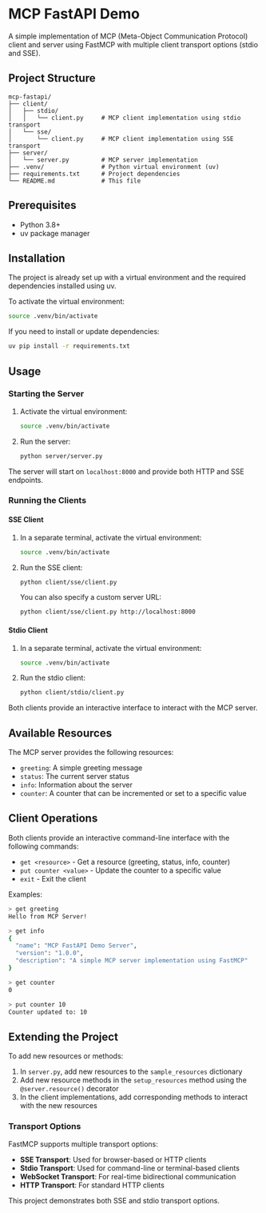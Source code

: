 # MCP FastAPI Demo

A simple implementation of MCP (Meta-Object Communication Protocol) client and server using FastMCP with multiple client transport options (stdio and SSE).

## Project Structure

```text
mcp-fastapi/
├── client/
│   ├── stdio/
│   │   └── client.py     # MCP client implementation using stdio transport
│   └── sse/
│       └── client.py     # MCP client implementation using SSE transport
├── server/
│   └── server.py         # MCP server implementation
├── .venv/                # Python virtual environment (uv)
├── requirements.txt      # Project dependencies
└── README.md             # This file
```

## Prerequisites

- Python 3.8+
- uv package manager

## Installation

The project is already set up with a virtual environment and the required dependencies installed using uv.

To activate the virtual environment:

```bash
source .venv/bin/activate
```

If you need to install or update dependencies:

```bash
uv pip install -r requirements.txt
```

## Usage

### Starting the Server

1. Activate the virtual environment:

   ```bash
   source .venv/bin/activate
   ```

2. Run the server:

   ```bash
   python server/server.py
   ```

The server will start on `localhost:8000` and provide both HTTP and SSE endpoints.

### Running the Clients

#### SSE Client

1. In a separate terminal, activate the virtual environment:
   ```bash
   source .venv/bin/activate
   ```

2. Run the SSE client:
   ```bash
   python client/sse/client.py
   ```

   You can also specify a custom server URL:

   ```bash
   python client/sse/client.py http://localhost:8000
   ```

#### Stdio Client

1. In a separate terminal, activate the virtual environment:
   ```bash
   source .venv/bin/activate
   ```

2. Run the stdio client:

   ```bash
   python client/stdio/client.py
   ```

Both clients provide an interactive interface to interact with the MCP server.

## Available Resources

The MCP server provides the following resources:

- `greeting`: A simple greeting message
- `status`: The current server status
- `info`: Information about the server
- `counter`: A counter that can be incremented or set to a specific value

## Client Operations

Both clients provide an interactive command-line interface with the following commands:

- `get <resource>` - Get a resource (greeting, status, info, counter)
- `put counter <value>` - Update the counter to a specific value
- `exit` - Exit the client

Examples:

```bash
> get greeting
Hello from MCP Server!

> get info
{
  "name": "MCP FastAPI Demo Server",
  "version": "1.0.0",
  "description": "A simple MCP server implementation using FastMCP"
}

> get counter
0

> put counter 10
Counter updated to: 10
```

## Extending the Project

To add new resources or methods:

1. In `server.py`, add new resources to the `sample_resources` dictionary
2. Add new resource methods in the `setup_resources` method using the `@server.resource()` decorator
3. In the client implementations, add corresponding methods to interact with the new resources

### Transport Options

FastMCP supports multiple transport options:

- **SSE Transport**: Used for browser-based or HTTP clients
- **Stdio Transport**: Used for command-line or terminal-based clients
- **WebSocket Transport**: For real-time bidirectional communication
- **HTTP Transport**: For standard HTTP clients

This project demonstrates both SSE and stdio transport options.
